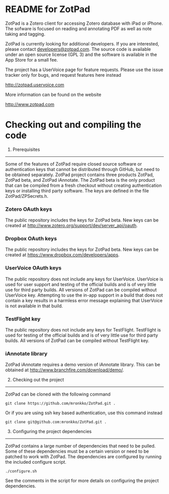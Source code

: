 README for ZotPad
================================================================================

ZotPad is a Zotero client for accessing Zotero database with iPad or iPhone.
The sofware is focused on reading and annotating PDF as well as note taking and
tagging.

ZotPad is currently looking for additional developers. If you are interested,
please contact developers@zotpad.com. The source code is available under an open
source license (GPL 3) and the software is available in the App Store for a
small fee.

The project has a UserVoice page for feature requests. Please use the issue
tracker only for bugs, and request features here instead

http://zotpad.uservoice.com

More information can be found on the website 

http://www.zotpad.com

Checking out and compiling the code
================================================================================

1) Prerequisites
--------------------------------------------------------------------------------

Some of the features of ZotPad require closed source software or authentication
keys that cannot be distributed through GitHub, but need to be obtained
separately. ZotPad project contains three products ZotPad, ZotPad beta, and
ZotPad iAnnotate. The ZotPad beta is the only product that can be compiled
from a fresh checkout without creating authentication keys or installing
third party software. The keys are defined in the file ZotPad/ZPSecrets.h.

### Zotero OAuth keys

The public repository includes the keys for ZotPad beta. New keys can be created
at http://www.zotero.org/support/dev/server_api/oauth.

### Dropbox OAuth keys

The public repository includes the keys for ZotPad beta. New keys can be created
at https://www.dropbox.com/developers/apps.

### UserVoice OAuth keys

The public repository does not include any keys for UserVoice. UserVoice is used
for user support and testing of the official builds and is of very little use
for third party builds. All versions of ZotPad can be compiled without UserVoice
key. Attempting to use the in-app support in a build that does not contain a key
results in a harmless error message explaining that UserVoice is not available
in that build.

### TestFlight key

The public repository does not include any keys for TestFlight. TestFlight is
used for testing of the official builds and is of very little use for third
party builds. All versions of ZotPad can be compiled without TestFlight key.

### iAnnotate library

ZotPad iAnnotate requires a demo version of iAnnotate library. This can be
obtained at http://www.branchfire.com/download/demo/.

2) Checking out the project
--------------------------------------------------------------------------------

ZotPad can be cloned with the following command

    git clone https://github.com/mronkko/ZotPad.git .

Or if you are using ssh key based authentication, use this command instead

    git clone git@github.com:mronkko/ZotPad.git .


3) Configuring the project dependencies
--------------------------------------------------------------------------------

ZotPad contains a large number of dependencies that need to be pulled. Some of
these dependencies must be a certain version or need to be patched to work with
ZotPad. The dependencies are configured by running the included configure
script.

    ./configure.sh

See the comments in the script for more details on configuring the project
dependencies.






